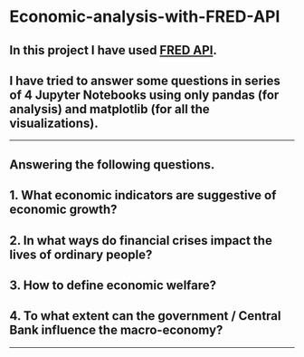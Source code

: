 # Economic-analysis-with-FRED-API

## In this project I have used [FRED API](https://github.com/mortada/fredapi).
## I have tried to answer some questions in series of 4 Jupyter Notebooks using only pandas (for analysis) and matplotlib (for all the visualizations).
---------------------------------------------------------------------------------------------------------------------------------------
## Answering the following questions.
## 1. What economic indicators are suggestive of economic growth?
## 2. In what ways do financial crises impact the lives of ordinary people?
## 3. How to define economic welfare?
## 4. To what extent can the government / Central Bank influence the macro-economy?
---------------------------------------------------------------------------------------------------------------------------------------
